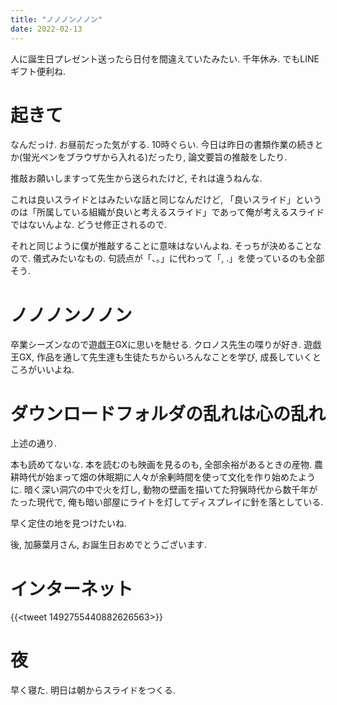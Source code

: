 ```yaml
---
title: "ノノノンノノン"
date: 2022-02-13
---
```



人に誕生日プレゼント送ったら日付を間違えていたみたい. 千年休み. でもLINEギフト便利ね.

# 起きて
なんだっけ. お昼前だった気がする. 10時ぐらい. 今日は昨日の書類作業の続きとか(蛍光ペンをブラウザから入れる)だったり, 論文要旨の推敲をしたり.

推敲お願いしますって先生から送られたけど, それは違うねんな.

これは良いスライドとはみたいな話と同じなんだけど, 「良いスライド」というのは「所属している組織が良いと考えるスライド」であって俺が考えるスライドではないんよな. どうせ修正されるので.

それと同じように僕が推敲することに意味はないんよね. そっちが決めることなので. 儀式みたいなもの. 句読点が「、。」に代わって「, .」を使っているのも全部そう.

# ノノノンノノン
卒業シーズンなので遊戯王GXに思いを馳せる. クロノス先生の喋りが好き. 遊戯王GX, 作品を通して先生達も生徒たちからいろんなことを学び, 成長していくところがいいよね.

# ダウンロードフォルダの乱れは心の乱れ
上述の通り.

本も読めてないな. 本を読むのも映画を見るのも, 全部余裕があるときの産物. 農耕時代が始まって畑の休眠期に人々が余剰時間を使って文化を作り始めたように. 暗く深い洞穴の中で火を灯し, 動物の壁画を描いてた狩猟時代から数千年がたった現代で, 俺も暗い部屋にライトを灯してディスプレイに針を落としている.

早く定住の地を見つけたいね.

後, 加藤葉月さん, お誕生日おめでとうございます.

# インターネット
{{<tweet 1492755440882626563>}}

# 夜
早く寝た. 明日は朝からスライドをつくる.